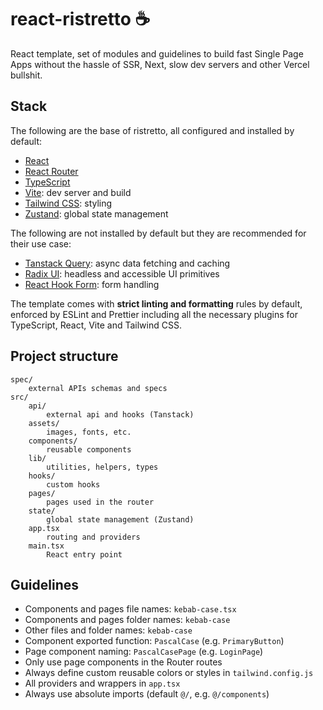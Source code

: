 # react-ristretto ☕️

React template, set of modules and guidelines to build fast Single Page Apps without the hassle of SSR, Next, slow dev servers and other Vercel bullshit.

## Stack

The following are the base of ristretto, all configured and installed by default:

-   [React](https://reactjs.org/)
-   [React Router](https://reactrouter.com/)
-   [TypeScript](https://www.typescriptlang.org/)
-   [Vite](https://vitejs.dev/): dev server and build
-   [Tailwind CSS](https://tailwindcss.com/): styling
-   [Zustand](https://zustand.surge.sh/): global state management

The following are not installed by default but they are recommended for their use case:

-   [Tanstack Query](https://tanstack.com/): async data fetching and caching
-   [Radix UI](https://radix-ui.com/): headless and accessible UI primitives
-   [React Hook Form](https://react-hook-form.com/): form handling

The template comes with **strict linting and formatting** rules by default, enforced by ESLint and Prettier including all the necessary plugins for TypeScript, React, Vite and Tailwind CSS.

## Project structure

```
spec/
    external APIs schemas and specs
src/
    api/
        external api and hooks (Tanstack)
    assets/
        images, fonts, etc.
    components/
        reusable components
    lib/
        utilities, helpers, types
    hooks/
        custom hooks
    pages/
        pages used in the router
    state/
        global state management (Zustand)
    app.tsx
        routing and providers
    main.tsx
        React entry point
```

## Guidelines

-   Components and pages file names: `kebab-case.tsx`
-   Components and pages folder names: `kebab-case`
-   Other files and folder names: `kebab-case`
-   Component exported function: `PascalCase` (e.g. `PrimaryButton`)
-   Page component naming: `PascalCasePage` (e.g. `LoginPage`)
-   Only use page components in the Router routes
-   Always define custom reusable colors or styles in `tailwind.config.js`
-   All providers and wrappers in `app.tsx`
-   Always use absolute imports (default `@/`, e.g. `@/components`)
